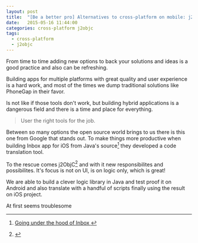 ```yaml
---
layout: post
title:  "[Be a better pro] Alternatives to cross-platform on mobile: j2ObjC"
date:   2015-05-16 11:44:00
categories: cross-platform j2objc
tags:
  - cross-platform
  - j2objc
---
```

From time to time adding new options to back your solutions and ideas is a good practice and also can be refreshing.

Building apps for multiple platforms with great quality and user experience is a hard work, and most of the times we dump traditional solutions like PhoneGap in their favor.

Is not like if those tools don't work, but building hybrid applications is a dangerous field and there is a time and place for everything.

> User the right tools for the job.

Between so many options the open source world brings to us there is this one from Google that stands out. To make things more productive when building Inbox app for iOS from Java's source[^1] they developed a code translation tool.

To the rescue comes j2ObjC[^2] and with it new responsibilites and possibilites. It's focus is not on UI, is on logic only, which is great!

We are able to build a clever logic library in Java and test proof it on Android and also translate with a handful of scripts finally using the result on iOS project.

At first seems troublesome


[^1]: [Going under the hood of Inbox ](http://gmailblog.blogspot.com.br/2014/11/going-under-hood-of-inbox.html)
[^2]: []()
